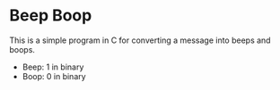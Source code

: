 # Beep Boop

This is a simple program in C for converting a message into beeps and boops.
* Beep: 1 in binary
* Boop: 0 in binary


